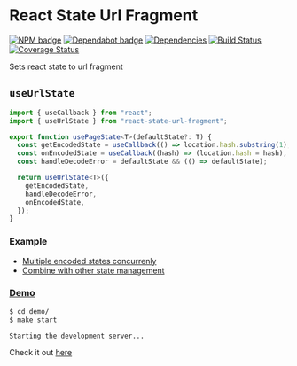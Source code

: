 # React State Url Fragment

[![NPM badge](https://img.shields.io/npm/v/react-state-url-fragment)](https://www.npmjs.com/package/react-state-url-fragment)
[![Dependabot badge](https://badgen.net/github/dependabot/iamogbz/react-state-url-fragment/?icon=dependabot)](https://app.dependabot.com)
[![Dependencies](https://img.shields.io/librariesio/github/iamogbz/react-state-url-fragment)](https://libraries.io/github/iamogbz/react-state-url-fragment)
[![Build Status](https://github.com/iamogbz/react-state-url-fragment/workflows/Build/badge.svg)](https://github.com/iamogbz/react-state-url-fragment/actions)
[![Coverage Status](https://coveralls.io/repos/github/iamogbz/react-state-url-fragment/badge.svg?branch=refs/heads/main)](https://coveralls.io/github/iamogbz/react-state-url-fragment)

Sets react state to url fragment

## `useUrlState`

```ts
import { useCallback } from "react";
import { useUrlState } from "react-state-url-fragment";

export function usePageState<T>(defaultState?: T) {
  const getEncodedState = useCallback(() => location.hash.substring(1), []);
  const onEncodedState = useCallback((hash) => (location.hash = hash), []);
  const handleDecodeError = defaultState && (() => defaultState);

  return useUrlState<T>({
    getEncodedState,
    handleDecodeError,
    onEncodedState,
  });
}
```

### Example

* [Multiple encoded states concurrenly](https://github.com/iamogbz/react-state-url-fragment/blob/HEAD/demo/src/components/pages/Account.tsx#L11-L24)
* [Combine with other state management](https://github.com/iamogbz/react-state-url-fragment/blob/HEAD/demo/src/components/ping-pong/PingPong.tsx#L25-L29)

### [Demo][homepage]

```sh
$ cd demo/
$ make start

Starting the development server...
```

Check it out [here][homepage]

<!-- links -->
[homepage]: https://ogbizi.com/react-state-url-fragment
